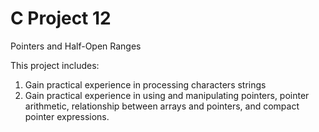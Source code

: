 # C Project 12
Pointers and Half-Open Ranges

This project includes:

1. Gain practical experience in processing characters strings
2. Gain practical experience in using and manipulating pointers, pointer arithmetic, relationship between arrays and pointers, and compact pointer expressions.

